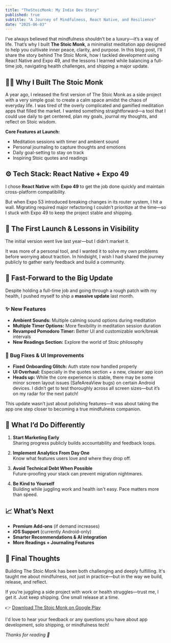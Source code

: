 ```yaml
---
title: "TheStoicMonk: My Indie Dev Story"
published: true
subtitle: "A Journey of Mindfulness, React Native, and Resilience"
date: "2025-06-03"
---
```


I’ve always believed that mindfulness shouldn’t be a luxury—it’s a way of life. That’s why I built **The Stoic Monk**, a minimalist meditation app designed to help you cultivate inner peace, clarity, and purpose. In this blog post, I’ll share the story behind The Stoic Monk, how I tackled development using React Native and Expo 49, and the lessons I learned while balancing a full-time job, navigating health challenges, and shipping a major update.

## 🧘‍♂️ Why I Built The Stoic Monk

A year ago, I released the first version of The Stoic Monk as a side project with a very simple goal: to create a calm space amidst the chaos of everyday life. I was tired of the overly complicated and gamified meditation apps that filled the market. I wanted something straightforward—a tool that I could use daily to get centered, plan my goals, journal my thoughts, and reflect on Stoic wisdom.

**Core Features at Launch:**

- Meditation sessions with timer and ambient sound
- Personal journaling to capture thoughts and emotions
- Daily goal-setting to stay on track
- Inspiring Stoic quotes and readings

## ⚙️ Tech Stack: React Native + Expo 49

I chose **React Native** with **Expo 49** to get the job done quickly and maintain cross-platform compatibility.

But when Expo 53 introduced breaking changes in its router system, I hit a wall. Migrating required major refactoring I couldn’t prioritize at the time—so I stuck with Expo 49 to keep the project stable and shipping.

## 🚀 The First Launch & Lessons in Visibility

The initial version went live last year—but I didn’t market it.

It was more of a personal tool, and I wanted it to solve my own problems before worrying about traction. In hindsight, I wish I had shared the journey publicly to gather early feedback and build a community.

## 🔁 Fast-Forward to the Big Update

Despite holding a full-time job and going through a rough patch with my health, I pushed myself to ship a **massive update** last month.

### ✨ New Features

- **Ambient Sounds:** Multiple calming sound options during meditation
- **Multiple Timer Options:** More flexibility in meditation session duration
- **Revamped Pomodoro Timer:** Better UI and customizable work/break intervals
- **New Readings Section:** Explore the world of Stoic philosophy

### 🐛 Bug Fixes & UI Improvements

- **Fixed Onboarding Glitch:** Auth state now handled properly
- **UI Overhaul:** Especially in the quotes section + a new, cleaner app icon
- **Heads up:** While the core experience is stable, there may be some minor screen layout issues (SafeAreaView bugs) on certain Android devices. I didn’t get to test thoroughly across all screen sizes—but it’s on my radar for the next patch!

This update wasn’t just about polishing features—it was about taking the app one step closer to becoming a true mindfulness companion.

## 🧠 What I’d Do Differently

1. **Start Marketing Early**  
   Sharing progress publicly builds accountability and feedback loops.

2. **Implement Analytics From Day One**  
   Know what features users love and where they drop off.

3. **Avoid Technical Debt When Possible**  
   Future-proofing your stack can prevent migration nightmares.

4. **Be Kind to Yourself**  
   Building while juggling work and health isn't easy. Pace matters more than speed.

## 📈 What’s Next

- **Premium Add-ons** (if demand increases)
- **iOS Support** (currently Android-only)
- **Smarter Recommendations & AI integration**
- **More Readings + Journaling Features**

## 🪷 Final Thoughts

Building The Stoic Monk has been both challenging and deeply fulfilling. It's taught me about mindfulness, not just in practice—but in the way we build, release, and reflect.

If you’re juggling a side project with work or health struggles—trust me, I get it. Just keep shipping. One small release at a time.

👉 [Download The Stoic Monk on Google Play](https://play.google.com/store/apps/details?id=com.jayadky.stoicmonk)

I'd love to hear your feedback or any questions you have about app development, solo shipping, or mindfulness tech!

_Thanks for reading 🙏_
